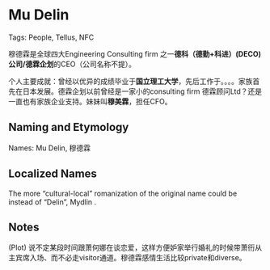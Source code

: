 # Mu Delin

Tags: People, Tellus, NFC

穆德霖是全球四大Engineering Consulting firm <!--又说Accounting而非Engineering.-->之一**德科（德勤+科进）(DECO)公司/德霖企划**的CEO（公司名称不提）。

个人主要成就：曾经以优异的成绩毕业于**国立理工大学**，先后工作于。。。。家族首先在日本发展。德霖企划以前曾经是一家小的consulting firm 德霖顾问Ltd？还是一直也有家族企业支持。妹妹叫**穆美霖**，担任CFO。

## Naming and Etymology

Names: Mu Delin, 穆德霖

## Localized Names

<!--(Design, Specification) The Chinese localization is going to be 穆德霖 for obvious reasons, the English localization can just follow the PinYin scheme.-->

The more “cultural-local” romanization of the original name could be instead of “Delin”, Mydlin <!--Yet to understand which is the first-name and which is the last-name, or maybe the pesudo-culture doesn’t have this scheme?-->.

## Notes

(Plot) 说不定某段时间跟萧何娜在谈恋爱，这样方便妒家举行婚礼的时候带萧衎从主宾席入场、而不必走visitor通道。穆德霖感情生活比较private和diverse。